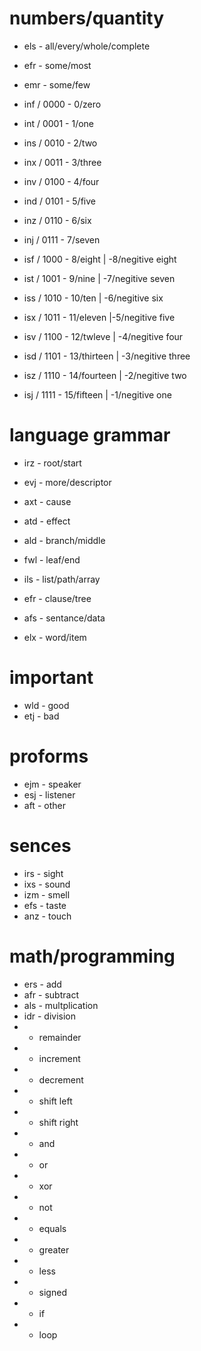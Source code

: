 
# numbers/quantity

- els - all/every/whole/complete
- efr - some/most
- emr - some/few

- inf / 0000 - 0/zero
- int / 0001 - 1/one
- ins / 0010 - 2/two
- inx / 0011 - 3/three
- inv / 0100 - 4/four
- ind / 0101 - 5/five
- inz / 0110 - 6/six
- inj / 0111 - 7/seven
- isf / 1000 - 8/eight | -8/negitive eight
- ist / 1001 - 9/nine | -7/negitive seven
- iss / 1010 - 10/ten | -6/negitive six
- isx / 1011 - 11/eleven |-5/negitive five
- isv / 1100 - 12/twleve | -4/negitive four
- isd / 1101 - 13/thirteen | -3/negitive three
- isz / 1110 - 14/fourteen | -2/negitive two
- isj / 1111 - 15/fifteen | -1/negitive one

# language grammar

- irz - root/start
- evj - more/descriptor

- axt - cause
- atd - effect
- ald - branch/middle
- fwl - leaf/end

- ils - list/path/array
- efr - clause/tree
- afs - sentance/data
- elx - word/item

# important

- wld - good
- etj - bad

# proforms

- ejm - speaker
- esj - listener
- aft - other

# sences

- irs - sight
- ixs - sound
- izm - smell
- efs - taste
- anz - touch

# math/programming

- ers - add
- afr - subtract
- als - multplication
- idr - division
- - remainder
- - increment
- - decrement
- - shift left
- - shift right
- - and
- - or
- - xor
- - not
- - equals
- - greater
- - less
- - signed
- - if
- - loop
